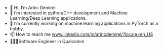 - 👋 Hi, I’m Arinc Demirel
- 👀 I’m interested in python/C++ development and Machine Learning/Deep Learning applications.
- 🌱 I’m currently working on machine learning applications in PyTorch as a hobby.
- 📫 How to reach me www.linkedin.com/in/arincdemirel/?locale=en_US
- 👨🏼‍💻Software Engineer in Qualcomm

<!---
ArincDemirel/ArincDemirel is a ✨ special ✨ repository because its `README.md` (this file) appears on your GitHub profile.
You can click the Preview link to take a look at your changes.
--->
